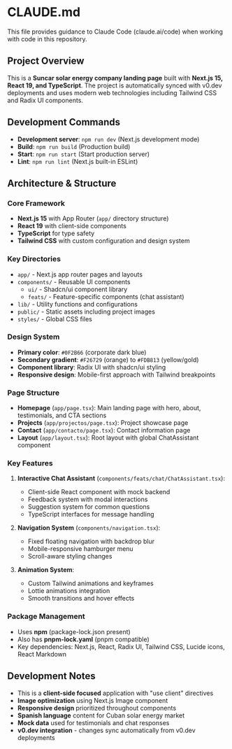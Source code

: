 # CLAUDE.md

This file provides guidance to Claude Code (claude.ai/code) when working with code in this repository.

## Project Overview

This is a **Suncar solar energy company landing page** built with **Next.js 15, React 19, and TypeScript**. The project is automatically synced with v0.dev deployments and uses modern web technologies including Tailwind CSS and Radix UI components.

## Development Commands

- **Development server**: `npm run dev` (Next.js development mode)
- **Build**: `npm run build` (Production build)
- **Start**: `npm run start` (Start production server)
- **Lint**: `npm run lint` (Next.js built-in ESLint)

## Architecture & Structure

### Core Framework
- **Next.js 15** with App Router (`app/` directory structure)
- **React 19** with client-side components
- **TypeScript** for type safety
- **Tailwind CSS** with custom configuration and design system

### Key Directories
- `app/` - Next.js app router pages and layouts
- `components/` - Reusable UI components
  - `ui/` - Shadcn/ui component library
  - `feats/` - Feature-specific components (chat assistant)
- `lib/` - Utility functions and configurations
- `public/` - Static assets including project images
- `styles/` - Global CSS files

### Design System
- **Primary color**: `#0F2B66` (corporate dark blue)
- **Secondary gradient**: `#F26729` (orange) to `#FDB813` (yellow/gold)
- **Component library**: Radix UI with shadcn/ui styling
- **Responsive design**: Mobile-first approach with Tailwind breakpoints

### Page Structure
- **Homepage** (`app/page.tsx`): Main landing page with hero, about, testimonials, and CTA sections
- **Projects** (`app/projectos/page.tsx`): Project showcase page
- **Contact** (`app/contacto/page.tsx`): Contact information page
- **Layout** (`app/layout.tsx`): Root layout with global ChatAssistant component

### Key Features
1. **Interactive Chat Assistant** (`components/feats/chat/ChatAssistant.tsx`):
   - Client-side React component with mock backend
   - Feedback system with modal interactions
   - Suggestion system for common questions
   - TypeScript interfaces for message handling

2. **Navigation System** (`components/navigation.tsx`):
   - Fixed floating navigation with backdrop blur
   - Mobile-responsive hamburger menu
   - Scroll-aware styling changes

3. **Animation System**:
   - Custom Tailwind animations and keyframes
   - Lottie animations integration
   - Smooth transitions and hover effects

### Package Management
- Uses **npm** (package-lock.json present)
- Also has **pnpm-lock.yaml** (pnpm compatible)
- Key dependencies: Next.js, React, Radix UI, Tailwind CSS, Lucide icons, React Markdown

## Development Notes

- This is a **client-side focused** application with "use client" directives
- **Image optimization** using Next.js Image component
- **Responsive design** prioritized throughout components
- **Spanish language** content for Cuban solar energy market
- **Mock data** used for testimonials and chat responses
- **v0.dev integration** - changes sync automatically from v0.dev deployments